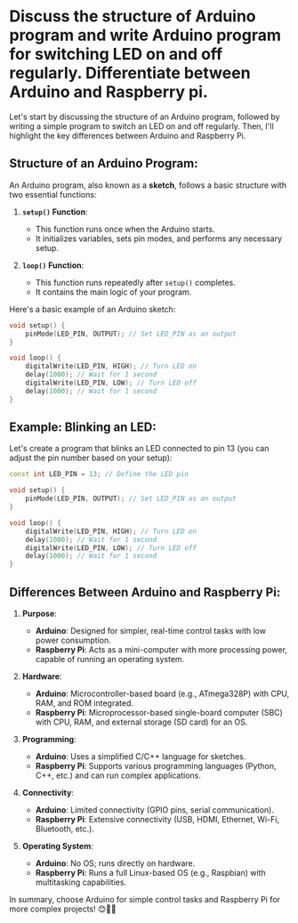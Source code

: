 # Discuss the structure of Arduino program and write Arduino program for switching LED on and off regularly. Differentiate between Arduino and Raspberry pi.
Let's start by discussing the structure of an Arduino program, followed by writing a simple program to switch an LED on and off regularly. Then, I'll highlight the key differences between Arduino and Raspberry Pi.

## Structure of an Arduino Program:
An Arduino program, also known as a **sketch**, follows a basic structure with two essential functions:

1. **`setup()` Function**:
   - This function runs once when the Arduino starts.
   - It initializes variables, sets pin modes, and performs any necessary setup.

2. **`loop()` Function**:
   - This function runs repeatedly after `setup()` completes.
   - It contains the main logic of your program.

Here's a basic example of an Arduino sketch:

```cpp
void setup() {
    pinMode(LED_PIN, OUTPUT); // Set LED_PIN as an output
}

void loop() {
    digitalWrite(LED_PIN, HIGH); // Turn LED on
    delay(1000); // Wait for 1 second
    digitalWrite(LED_PIN, LOW); // Turn LED off
    delay(1000); // Wait for 1 second
}
```

## Example: Blinking an LED:
Let's create a program that blinks an LED connected to pin 13 (you can adjust the pin number based on your setup):

```cpp
const int LED_PIN = 13; // Define the LED pin

void setup() {
    pinMode(LED_PIN, OUTPUT); // Set LED_PIN as an output
}

void loop() {
    digitalWrite(LED_PIN, HIGH); // Turn LED on
    delay(1000); // Wait for 1 second
    digitalWrite(LED_PIN, LOW); // Turn LED off
    delay(1000); // Wait for 1 second
}
```

## Differences Between Arduino and Raspberry Pi:
1. **Purpose**:
   - **Arduino**: Designed for simpler, real-time control tasks with low power consumption.
   - **Raspberry Pi**: Acts as a mini-computer with more processing power, capable of running an operating system.

2. **Hardware**:
   - **Arduino**: Microcontroller-based board (e.g., ATmega328P) with CPU, RAM, and ROM integrated.
   - **Raspberry Pi**: Microprocessor-based single-board computer (SBC) with CPU, RAM, and external storage (SD card) for an OS.

3. **Programming**:
   - **Arduino**: Uses a simplified C/C++ language for sketches.
   - **Raspberry Pi**: Supports various programming languages (Python, C++, etc.) and can run complex applications.

4. **Connectivity**:
   - **Arduino**: Limited connectivity (GPIO pins, serial communication).
   - **Raspberry Pi**: Extensive connectivity (USB, HDMI, Ethernet, Wi-Fi, Bluetooth, etc.).

5. **Operating System**:
   - **Arduino**: No OS; runs directly on hardware.
   - **Raspberry Pi**: Runs a full Linux-based OS (e.g., Raspbian) with multitasking capabilities.

In summary, choose Arduino for simple control tasks and Raspberry Pi for more complex projects! 😊🔌🤖
